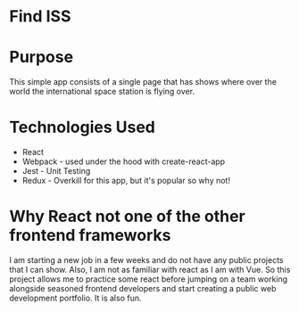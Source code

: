 # Find ISS 

# Purpose
This simple app consists of a single page that has shows where over the world the international space station is flying over. 

# Technologies Used
* React
* Webpack - used under the hood with create-react-app
* Jest - Unit Testing
* Redux - Overkill for this app, but it's popular so why not!

# Why React not one of the other frontend frameworks
I am starting a new job in a few weeks and do not have any public projects that I can show. Also, I am not as familiar with react as I am with Vue. So this project allows me to practice some react before jumping on a team working alongside seasoned frontend developers and start creating a public web development portfolio. It is also fun.  